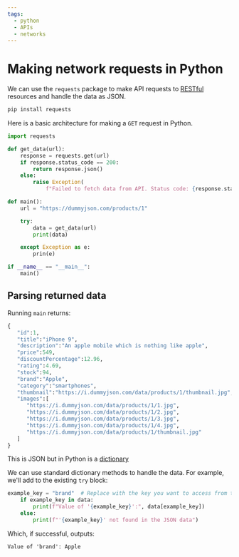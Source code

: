 ```yaml
---
tags:
  - python
  - APIs
  - networks
---
```


# Making network requests in Python

We can use the `requests` package to make API requests to
[RESTful](RESTful_APIs.md) resources and handle the data as
JSON.

```sh
pip install requests
```

Here is a basic architecture for making a `GET` request in Python.

```py
import requests

def get_data(url):
    response = requests.get(url)
    if response.status_code == 200:
        return response.json()
    else:
        raise Exception(
            f"Failed to fetch data from API. Status code: {response.status_code}")

def main():
    url = "https://dummyjson.com/products/1"

    try:
        data = get_data(url)
        print(data)

    except Exception as e:
        prin(e)

if __name__ == "__main__":
    main()
```

## Parsing returned data

Running `main` returns:

```py
{
   "id":1,
   "title":"iPhone 9",
   "description":"An apple mobile which is nothing like apple",
   "price":549,
   "discountPercentage":12.96,
   "rating":4.69,
   "stock":94,
   "brand":"Apple",
   "category":"smartphones",
   "thumbnail":"https://i.dummyjson.com/data/products/1/thumbnail.jpg",
   "images":[
      "https://i.dummyjson.com/data/products/1/1.jpg",
      "https://i.dummyjson.com/data/products/1/2.jpg",
      "https://i.dummyjson.com/data/products/1/3.jpg",
      "https://i.dummyjson.com/data/products/1/4.jpg",
      "https://i.dummyjson.com/data/products/1/thumbnail.jpg"
   ]
}
```

This is JSON but in Python is a
[dictionary](Dictionaries_in_Python.md)

We can use standard dictionary methods to handle the data. For example, we'll
add to the existing `try` block:

```py
example_key = "brand"  # Replace with the key you want to access from the JSON data
    if example_key in data:
        print(f"Value of '{example_key}':", data[example_key])
    else:
        print(f"'{example_key}' not found in the JSON data")
```

Which, if successful, outputs:

```
Value of 'brand': Apple
```

